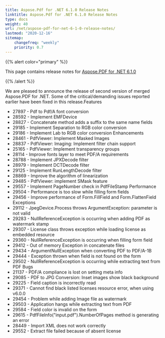 ```yaml
---
title: Aspose.Pdf for .NET 6.1.0 Release Notes
linktitle: Aspose.Pdf for .NET 6.1.0 Release Notes
type: docs
weight: 40
url: /net/aspose-pdf-for-net-6-1-0-release-notes/
lastmod: "2020-12-16"
sitemap:
    changefreq: "weekly"
    priority: 0.7
---
```


{{% alert color="primary" %}} 

This page contains release notes for [Aspose.PDF for .NET 6.1.0](http://www.aspose.com/downloads/pdf/net/new-releases/aspose.pdf-for-.net-6.1.0/)

{{% /alert %}} 

We are pleased to announce the release of second version of merged Aspose.PDF for .NET. Some of the critical/demanding issues reported earlier have been fixed in this release.Features 

- 27897 - Pdf to Pdf/A font conversion
- 28592 - Implement EMFDevice
- 28827 - Concatenate method adds a suffix to the same name fields
- 29185 - Implement Separation to RGB color conversion
- 29186 - Implement Lab to RGB color conversion
  Enhancements 
- 28461 - PdfViewer: Implement Masked Images
- 28837 - PdfViewer: Imaging: Implement filter chain support
- 25165 - PdfViewer: Implement transparency groups
- 28114 - Improve fonts layer to meet PDF/A requirements
- 28788 - Implement JPXDecode filter
- 28979 - Implement DCTDecode filter
- 29125 - Implement RunLengthDecode filter
- 28869 - Improve the algorithm of linearization
- 29485 - PdfViewer: implement SMask feature
- 29557 - Implement PageNumber check in PdfFileStamp
  Performance 
- 29504 - Performance is too slow while filling form fields
- 29456 - Improve performance of Form.FillField and Form.FlattenField
  Exceptions 
- 29112 - JpegDevice.Process throws ArgumentException: parameter is not valid
- 29283 - NullReferenceException is occurring when adding PDF as watermark stamp
- 29307 - License class throws exception while loading license as embedded resource
- 29360 - NullReferenceException is occurring when filling form field
- 29412 - Out of memory Exception in concatenate files
- 29434 - ArgumentNullException when converting PDF to PDF/A-1B
- 29444 - Exception thrown when field is not found on the form
- 29502 - NullReferenceException is occurring while extracting text from PDF
  Bugs 
- 21137 - PDF/A compliance is lost on setting meta info
- 29085 - PDF to JPG Conversion: Inset images show black background
- 29225 - Field caption is incorrectly read
- 29371 - Cannot find black listed licenses resource error, when using v6.0.0
- 29454 - Problem while adding Image file as watermark
- 29503 - Application hangs while extracting text from PDF
- 29584 - Field color is invalid on the form
- 29615 - PdfFileInfo("input.pdf").NumberOfPages method is generating an error
- 28449 - Import XML does not work correctly
- 29552 - Extract file failed because of absent license
